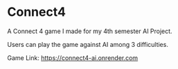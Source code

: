 # Connect4
A Connect 4 game I made for my 4th semester AI Project.

Users can play the game against AI among 3 difficulties.

Game Link: https://connect4-ai.onrender.com
